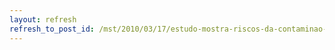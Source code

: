 ```yaml
---
layout: refresh
refresh_to_post_id: /mst/2010/03/17/estudo-mostra-riscos-da-contaminao-de-hortalias-por-agrotxicos-no-brasil
---
```

